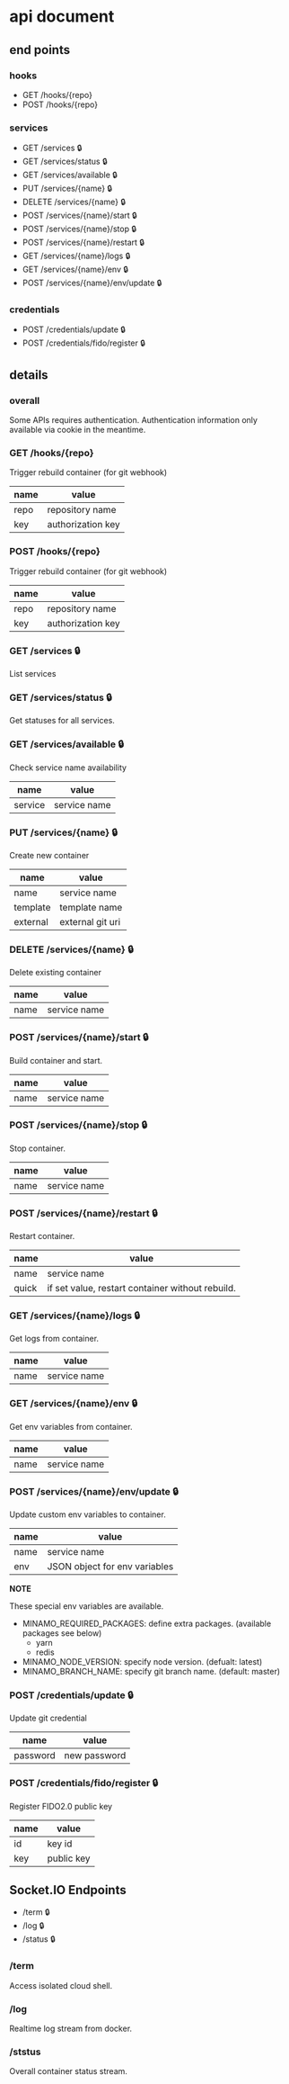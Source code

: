 # api document

## end points

### hooks

- GET /hooks/{repo}
- POST /hooks/{repo}

### services

- GET /services :lock:
- GET /services/status :lock:
- GET /services/available :lock:
- PUT /services/{name} :lock:
- DELETE /services/{name} :lock:
- POST /services/{name}/start :lock:
- POST /services/{name}/stop :lock:
- POST /services/{name}/restart :lock:
- GET /services/{name}/logs :lock:
- GET /services/{name}/env :lock:
- POST /services/{name}/env/update :lock:

### credentials

- POST /credentials/update :lock:
- POST /credentials/fido/register :lock:

## details

### overall

Some APIs requires authentication. Authentication information only available via cookie in the meantime.

### GET /hooks/{repo}

Trigger rebuild container (for git webhook)

| name | value |
|----|----|
|repo|repository name|
|key|authorization key|

### POST /hooks/{repo}

Trigger rebuild container (for git webhook)

| name | value |
|----|----|
|repo|repository name|
|key|authorization key|

### GET /services :lock:

List services

### GET /services/status :lock:

Get statuses for all services.

### GET /services/available :lock:

Check service name availability

| name | value |
|----|----|
|service|service name|

### PUT /services/{name} :lock:

Create new container

| name | value |
|----|----|
|name|service name|
|template|template name|
|external|external git uri|

### DELETE /services/{name} :lock:

Delete existing container

| name | value |
|----|----|
|name|service name|

### POST /services/{name}/start :lock:

Build container and start.

| name | value |
|----|----|
|name|service name|

### POST /services/{name}/stop :lock:

Stop container.

| name | value |
|----|----|
|name|service name|

### POST /services/{name}/restart :lock:

Restart container.

| name | value |
|----|----|
|name|service name|
|quick|if set value, restart container without rebuild.|

### GET /services/{name}/logs :lock:

Get logs from container.

| name | value |
|----|----|
|name|service name|

### GET /services/{name}/env :lock:

Get env variables from container.

| name | value |
|----|----|
|name|service name|

### POST /services/{name}/env/update :lock:

Update custom env variables to container.

| name | value |
|----|----|
|name|service name|
|env|JSON object for env variables|

**NOTE**

These special env variables are available.

- MINAMO\_REQUIRED\_PACKAGES: define extra packages. (available packages see below)
   - yarn
   - redis
- MINAMO\_NODE\_VERSION: specify node version. (defualt: latest)
- MINAMO\_BRANCH\_NAME: specify git branch name. (default: master)

### POST /credentials/update :lock:

Update git credential

| name | value |
|----|----|
|password|new password|

### POST /credentials/fido/register :lock:

Register FIDO2.0 public key

| name | value |
|----|----|
|id|key id|
|key|public key|

## Socket.IO Endpoints

- /term :lock:
- /log :lock:
- /status :lock:

### /term

Access isolated cloud shell.

### /log

Realtime log stream from docker.

### /ststus

Overall container status stream.
